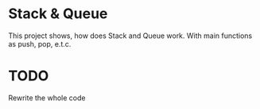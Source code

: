# Stack & Queue
This project shows, how does Stack and Queue work. With main functions as push, pop, e.t.c.
# TODO
Rewrite the whole code
